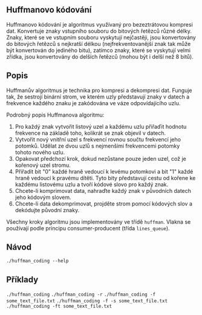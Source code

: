 ## Huffmanovo kódování
Huffmanovo kódování je algoritmus využívaný pro bezeztrátovou kompresi dat. Konvertuje znaky vstupního souboru do bitových řetězců různé délky. Znaky, které se ve vstupním souboru vyskytují nejčastěji, jsou konvertovány do bitových řetězců s nejkratší délkou (nejfrekventovanější znak tak může být konvertován do jediného bitu), zatímco znaky, které se vyskytují velmi zřídka, jsou konvertovány do delších řetězců (mohou být i delší než 8 bitů). 

## Popis
Huffmanův algoritmus je technika pro kompresi a dekompresi dat. Funguje tak, že sestrojí binární strom, ve kterém uzly představují znaky v datech a frekvence každého znaku je zakódována ve váze odpovídajícího uzlu.

Podrobný popis Huffmanova algoritmu:

1. Pro každý znak vytvořit listový uzel a každému uzlu přiřaďit hodnotu frekvence na základě toho, kolikrát se znak objevil v datech.
2. Vytvořit nový vnitřní uzel s frekvencí rovnou součtu frekvencí jeho potomků. Udělat ze dvou uzlů s nejmenšími frekvencemi potomky tohoto nového uzlu.
3. Opakovat předchozí krok, dokud nezůstane pouze jeden uzel, což je kořenový uzel stromu.
4. Přiřadit bit "0" každé hraně vedoucí k levému potomkovi a bit "1" každé hraně vedoucí k pravému dítěti. Tyto bity představují cestu od kořene ke každému listovému uzlu a tvoří kódové slovo pro každý znak.
5. Chcete-li komprimovat data, nahraďte každý znak v původních datech jeho kódovým slovem.
6. Chcete-li data dekomprimovat, projděte strom pomocí kódových slov a dekódujte původní znaky.

Všechny kroky algoritmu jsou implementovány ve třídě `huffman`.
Vlakna se používají podle principu consumer-producent (třída `lines_queue`).

## Návod
`./huffman_coding --help`

## Příklady
`./huffman_coding`
`./huffman_coding -r`
`./huffman_coding -f some_text_file.txt`
`./huffman_coding -f -s some_text_file.txt`
`./huffman_coding -ft some_text_file.txt`
